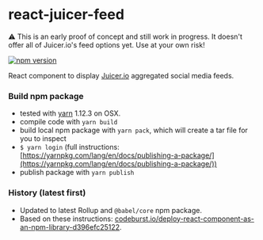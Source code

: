 # react-juicer-feed

⚠️ This is an early proof of concept and still work in progress. It doesn't offer all of Juicer.io's feed options yet. Use at your own risk!

[![npm version](https://img.shields.io/npm/v/react-juicer-feed.svg)](https://www.npmjs.com/package/juicer-feed-react)

React component to display [Juicer.io](https://www.juicer.io) aggregated social media feeds.


### Build npm package
+ tested with [yarn](https://yarnpkg.com) 1.12.3 on OSX.
+ compile code with `yarn build`
+ build local npm package with `yarn pack`, which will create a tar file for you to inspect
+ `$ yarn login` (full instructions: [https://yarnpkg.com/lang/en/docs/publishing-a-package/](https://yarnpkg.com/lang/en/docs/publishing-a-package/))
+ publish package with `yarn publish`

### History (latest first)
+ Updated to latest Rollup and `@babel/core` npm package.
+ Based on these instructions: [codeburst.io/deploy-react-component-as-an-npm-library-d396efc25122](https://codeburst.io/deploy-react-component-as-an-npm-library-d396efc25122).

